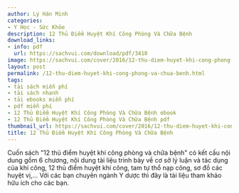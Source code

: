 ```yaml
---
author: Lý Hán Minh
categories:
- Y Học - Sức Khỏe
description: 12 Thủ Điểm Huyệt Khí Công Phòng Và Chữa Bệnh
download_links:
- info: pdf
  url: https://sachvui.com/download/pdf/3410
image: https://sachvui.com/cover/2016/12-thu-diem-huyet-khi-cong-phong-va-chua-benh.jpg
layout: post
permalink: /12-thu-diem-huyet-khi-cong-phong-va-chua-benh.html
tags:
- tải sách miễn phí
- tải sách nhanh
- tải ebooks miễn phí
- pdf miễn phí
- 12 Thủ Điểm Huyệt Khí Công Phòng Và Chữa Bệnh ebook
- 12 Thủ Điểm Huyệt Khí Công Phòng Và Chữa Bệnh pdf
thumbnail_url: https://sachvui.com/cover/2016/12-thu-diem-huyet-khi-cong-phong-va-chua-benh.jpg
title: 12 Thủ Điểm Huyệt Khí Công Phòng Và Chữa Bệnh
---
```


 <div class="item-desc text-justify"> <p>Cuốn sách "12 thủ điểm huyệt khí công phòng và chữa bệnh" có kết cấu nội dung gồm 6 chương, nội dung tài liệu trình bày về cơ sở lý luận và tác dụng của khí công, 12 thủ điểm huyệt khí công, tam tự thổ nạp công, sơ đồ các huyệt vị,... Với các bạn chuyên ngành Y dược thì đây là tài liệu tham khảo hữu ích cho các bạn.</p> </div>